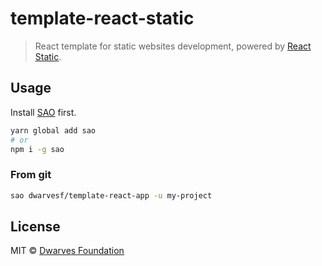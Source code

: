 # template-react-static

> React template for static websites development, powered by [React Static](https://github.com/nozzle/react-static).

## Usage

Install [SAO](https://github.com/egoist/sao) first.

```bash
yarn global add sao
# or
npm i -g sao
```

### From git

```bash
sao dwarvesf/template-react-app -u my-project
```

## License

MIT &copy; [Dwarves Foundation](https://github.com/dwarvesf)
